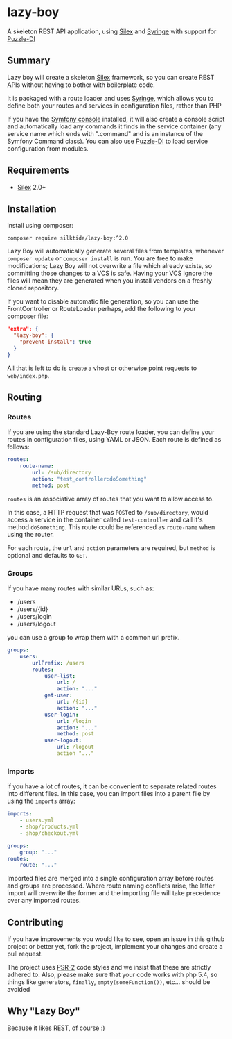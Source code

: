 # lazy-boy
A skeleton REST API application, using [Silex] and [Syringe] with support for [Puzzle-DI]

## Summary
Lazy boy will create a skeleton [Silex] framework, so you can create REST APIs without having to bother with 
boilerplate code.

It is packaged with a route loader and uses [Syringe], which allows you to define both your routes and services in 
configuration files, rather than PHP

If you have the [Symfony console] installed, it will also create a console script and automatically load any commands it
finds in the service container (any service name which ends with ".command" and is an instance of the Symfony Command 
class). You can also use [Puzzle-DI] to load service configuration from modules.

## Requirements

* [Silex] 2.0+

## Installation
install using composer:

    composer require silktide/lazy-boy:^2.0

Lazy Boy will automatically generate several files from templates, whenever `composer update` or `composer install` is run.
You are free to make modifications; Lazy Boy will not overwrite a file which already exists, so committing those changes 
to a VCS is safe. Having your VCS ignore the files will mean they are generated when you install vendors on a freshly 
cloned repository.

If you want to disable automatic file generation, so you can use the FrontController or RouteLoader perhaps, add the 
following to your composer file:

```json
"extra": {
  "lazy-boy": {
    "prevent-install": true
  }
}
```

All that is left to do is create a vhost or otherwise point requests to `web/index.php`.
 
## Routing

### Routes

If you are using the standard Lazy-Boy route loader, you can define your routes in configuration files, using YAML or
JSON. Each route is defined as follows:

```yaml
routes:
    route-name:
        url: /sub/directory
        action: "test_controller:doSomething"
        method: post
```

`routes` is an associative array of routes that you want to allow access to.

In this case, a HTTP request that was `POST`ed to `/sub/directory`, would access a service in the container called
`test-controller` and call it's method `doSomething`. This route could be referenced as `route-name` when using the 
router.

For each route, the `url` and `action` parameters are required, but `method` is optional and defaults to `GET`.

### Groups

If you have many routes with similar URLs, such as:

* /users
* /users/{id}
* /users/login
* /users/logout

you can use a group to wrap them with a common url prefix.

```yaml
groups:
    users:
        urlPrefix: /users
        routes:
            user-list:
                url: /
                action: "..."
            get-user:
                url: /{id}
                action: "..."
            user-login:
                url: /login
                action: "..."
                method: post
            user-logout:
                url: /logout
                action "..."
```

### Imports

if you have a lot of routes, it can be convenient to separate related routes into different files. In this case, you can
import files into a parent file by using the `imports` array:

```yaml
imports:
    - users.yml
    - shop/products.yml
    - shop/checkout.yml

groups:
    group: "..."
routes:
    route: "..."
```

Imported files are merged into a single configuration array before routes and groups are processed. Where route naming 
conflicts arise, the latter import will overwrite the former and the importing file will take precedence over any 
imported routes.

## Contributing

If you have improvements you would like to see, open an issue in this github project or better yet, fork the project,
implement your changes and create a pull request.

The project uses [PSR-2] code styles and we insist that these are strictly adhered to. Also, please make sure that your
code works with php 5.4, so things like generators, `finally`, `empty(someFunction())`, etc... should be avoided

## Why "Lazy Boy"
Because it likes REST, of course :)


[Silex]: https://github.com/silexphp/silex
[Syringe]: https://github.com/silktide/syringe
[Puzzle-DI]: https://github.com/downsider/puzzle-di
[Symfony console]: https://github.com/symfony/console
[PSR-2]: https://github.com/php-fig/fig-standards/blob/master/accepted/PSR-2-coding-style-guide.md